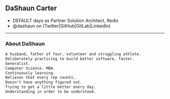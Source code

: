 ## DaShaun Carter

- <span id="the-number-of-days">DEFAULT</span> days as Partner Solution Architect, Redis
- @dashaun on (Twitter|GitHub|GitLab|LinkedIn)

---

### About DaShaun

```markdown
A husband, father of four, volunteer and struggling athlete.
Deliberately practicing to build better software, faster.
Generalist.
Computer Science. MBA.
Continuously learning.
Believes that every rep counts.
Doesn't have anything figured out.
Trying to get a little better every day.
Understanding in order to be understood.
```